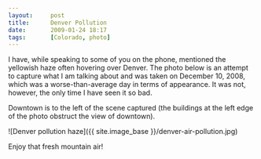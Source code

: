 ```yaml
---
layout:     post
title:      Denver Pollution
date:       2009-01-24 18:17
tags:       [Colorado, photo]
---
```


I have, while speaking to some of you on the phone, mentioned the yellowish haze often hovering over Denver. The photo below is an attempt to capture what I am talking about and was taken on December 10, 2008, which was a worse-than-average day in terms of appearance. It was not, however, the only time I have seen it so bad.

Downtown is to the left of the scene captured (the buildings at the left edge of the photo obstruct the view of downtown).

![Denver pollution haze]({{ site.image_base }}/denver-air-pollution.jpg)

Enjoy that fresh mountain air!
